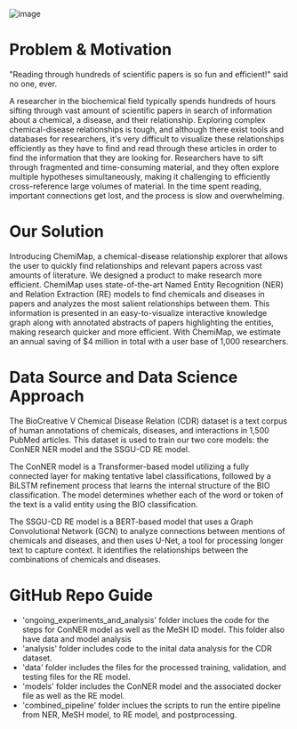 ![image](https://github.com/user-attachments/assets/f458f925-8ed5-4991-8dd1-8c373f114405)

# Problem & Motivation
"Reading through hundreds of scientific papers is so fun and efficient!" said no one, ever. 

A researcher in the biochemical field typically spends hundreds of hours sifting through vast amount of scientific papers in search of information about a chemical, a disease, and their relationship. Exploring complex chemical-disease relationships is tough, and although there exist tools and databases for researchers, it's very difficult to visualize these relationships efficiently as they have to find and read through these articles in order to find the information that they are looking for. Researchers have to sift through fragmented and time-consuming material, and they often explore multiple hypotheses simultaneously, making it challenging to efficiently cross-reference large volumes of material. In the time spent reading, important connections get lost, and the process is slow and overwhelming. 

# Our Solution
Introducing ChemiMap, a chemical-disease relationship explorer that allows the user to quickly find relationships and relevant papers across vast amounts of literature. We designed a product to make research more efficient. ChemiMap uses state-of-the-art Named Entity Recognition (NER) and Relation Extraction (RE) models to find chemicals and diseases in papers and analyzes the most salient relationships between them. This information is presented in an easy-to-visualize interactive knowledge graph along with annotated abstracts of papers highlighting the entities, making research quicker and more efficient. With ChemiMap, we estimate an annual saving of $4 million in total with a user base of 1,000 researchers. 

# Data Source and Data Science Approach
The BioCreative V Chemical Disease Relation (CDR) dataset is a text corpus of human annotations of chemicals, diseases, and interactions in 1,500 PubMed articles. This dataset is used to train our two core models: the ConNER NER model and the SSGU-CD RE model. 

The ConNER model is a Transformer-based model utilizing a fully connected layer for making tentative label classifications, followed by a BiLSTM refinement process that learns the internal structure of the BIO classification. The model determines whether each of the word or token of the text is a valid entity using the BIO classification.

The SSGU-CD RE model is a BERT-based model that uses a Graph Convolutional Network (GCN) to analyze connections between mentions of chemicals and diseases, and then uses U-Net, a tool for processing longer text to capture context. It identifies the relationships between the combinations of chemicals and diseases. 

# GitHub Repo Guide 

- 'ongoing_experiments_and_analysis' folder inclues the code for the steps for ConNER model as well as the MeSH ID model. This folder also have data and model analysis 
- 'analysis' folder includes code to the inital data analysis for the CDR dataset.
- 'data' folder includes the files for the processed training, validation, and testing files for the RE model.
- 'models' folder includes the ConNER model and the associated docker file as well as the RE model.
- 'combined_pipeline' folder inclues the scripts to run the entire pipeline from NER, MeSH model, to RE model, and postprocessing. 
